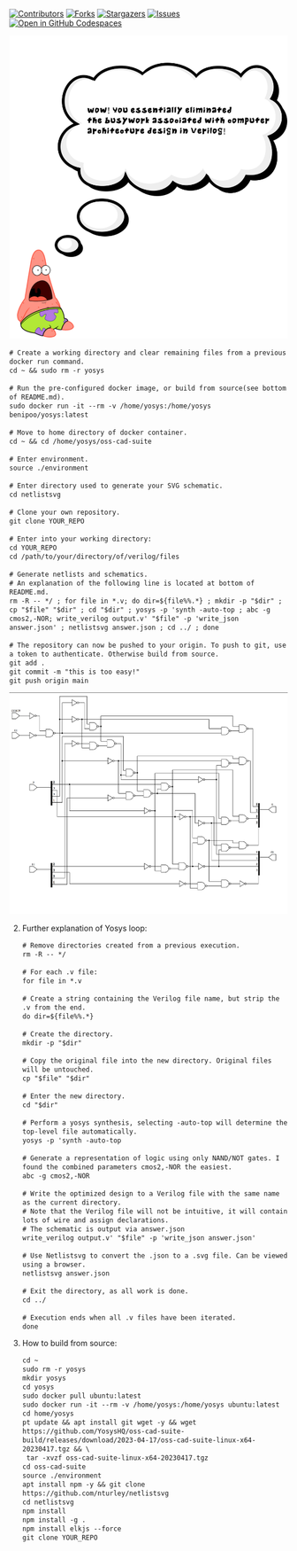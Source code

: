 
<!-- PROJECT SHIELDS -->
<!--
*** I'm using markdown "reference style" links for readability.
*** Reference links are enclosed in brackets [ ] instead of parentheses ( ).
*** See the bottom of this document for the declaration of the reference variables
*** for contributors-url, forks-url, etc. This is an optional, concise syntax you may use.
*** https://www.markdownguide.org/basic-syntax/#reference-style-links
-->

[![Contributors][contributors-shield]][contributors-url]
[![Forks][forks-shield]][forks-url]
[![Stargazers][stars-shield]][stars-url]
[![Issues][issues-shield]][issues-url]
[![Open in GitHub Codespaces](https://github.com/codespaces/badge.svg)](https://benipoo-effective-orbit-757w744799vfxrgg.github.dev/)

<img src="images/patrick_quote2.svg">

   ```console
   # Create a working directory and clear remaining files from a previous docker run command.
   cd ~ && sudo rm -r yosys
   
   # Run the pre-configured docker image, or build from source(see bottom of README.md).
   sudo docker run -it --rm -v /home/yosys:/home/yosys benipoo/yosys:latest
   
   # Move to home directory of docker container.
   cd ~ && cd /home/yosys/oss-cad-suite
   
   # Enter environment.
   source ./environment
   
   # Enter directory used to generate your SVG schematic.
   cd netlistsvg
   
   # Clone your own repository.
   git clone YOUR_REPO
   
   # Enter into your working directory:
   cd YOUR_REPO
   cd /path/to/your/directory/of/verilog/files
   
   # Generate netlists and schematics.
   # An explanation of the following line is located at bottom of README.md.
   rm -R -- */ ; for file in *.v; do dir=${file%%.*} ; mkdir -p "$dir" ; cp "$file" "$dir" ; cd "$dir" ; yosys -p 'synth -auto-top ; abc -g cmos2,-NOR; write_verilog output.v' "$file" -p 'write_json answer.json' ; netlistsvg answer.json ; cd ../ ; done
   
   # The repository can now be pushed to your origin. To push to git, use a token to authenticate. Otherwise build from source.
   git add .
   git commit -m "this is too easy!"
   git push origin main
   ```
   
   <img src="images/out.svg.png" height="400">
   
2. Further explanation of Yosys loop:

   ```console
   # Remove directories created from a previous execution.
   rm -R -- */
   
   # For each .v file:
   for file in *.v
   
   # Create a string containing the Verilog file name, but strip the .v from the end.
   do dir=${file%%.*}

   # Create the directory.
   mkdir -p "$dir"

   # Copy the original file into the new directory. Original files will be untouched.
   cp "$file" "$dir"

   # Enter the new directory.
   cd "$dir"

   # Perform a yosys synthesis, selecting -auto-top will determine the top-level file automatically.
   yosys -p 'synth -auto-top

   # Generate a representation of logic using only NAND/NOT gates. I found the combined parameters cmos2,-NOR the easiest.
   abc -g cmos2,-NOR

   # Write the optimized design to a Verilog file with the same name as the current directory. 
   # Note that the Verilog file will not be intuitive, it will contain lots of wire and assign declarations.
   # The schematic is output via answer.json
   write_verilog output.v' "$file" -p 'write_json answer.json'

   # Use Netlistsvg to convert the .json to a .svg file. Can be viewed using a browser.
   netlistsvg answer.json

   # Exit the directory, as all work is done.
   cd ../
     
   # Execution ends when all .v files have been iterated.
   done
   ```
3. How to build from source:

   ```console
   cd ~
   sudo rm -r yosys
   mkdir yosys
   cd yosys
   sudo docker pull ubuntu:latest
   sudo docker run -it --rm -v /home/yosys:/home/yosys ubuntu:latest
   cd home/yosys
   pt update && apt install git wget -y && wget https://github.com/YosysHQ/oss-cad-suite-build/releases/download/2023-04-17/oss-cad-suite-linux-x64-20230417.tgz && \
	tar -xvzf oss-cad-suite-linux-x64-20230417.tgz
   cd oss-cad-suite
   source ./environment
   apt install npm -y && git clone https://github.com/nturley/netlistsvg
   cd netlistsvg
   npm install
   npm install -g .
   npm install elkjs --force
   git clone YOUR_REPO
   ```
   
<!-- MARKDOWN LINKS & IMAGES -->
<!-- https://www.markdownguide.org/basic-syntax/#reference-style-links -->
[contributors-shield]: https://img.shields.io/github/contributors/benipoo/yosys-docker.svg?style=for-the-badge
[contributors-url]: https://github.com/benipoo/yosys-docker/graphs/contributors
[forks-shield]: https://img.shields.io/github/forks/benipoo/yosys-docker.svg?style=for-the-badge
[forks-url]: https://github.com/benipoo/yosys-docker/network/members
[stars-shield]: https://img.shields.io/github/stars/benipoo/yosys-docker.svg?style=for-the-badge
[stars-url]: https://github.com/benipoo/yosys-docker/stargazers
[issues-shield]: https://img.shields.io/github/issues/benipoo/yosys-docker.svg?style=for-the-badge
[issues-url]: https://github.com/benipoo/yosys-docker/issues
[license-shield]: https://img.shields.io/github/license/benipoo/yosys-docker.svg?style=for-the-badge
[license-url]: https://github.com/benipoo/yosys-docker/blob/master/LICENSE.txt
[linkedin-shield]: https://img.shields.io/badge/-LinkedIn-black.svg?style=for-the-badge&logo=linkedin&colorB=555
[linkedin-url]: https://linkedin.com/in/othneildrew
[product-screenshot]: images/screenshot.png
[Next.js]: https://img.shields.io/badge/next.js-000000?style=for-the-badge&logo=nextdotjs&logoColor=white
[Next-url]: https://nextjs.org/
[React.js]: https://img.shields.io/badge/React-20232A?style=for-the-badge&logo=react&logoColor=61DAFB
[React-url]: https://reactjs.org/
[Vue.js]: https://img.shields.io/badge/Vue.js-35495E?style=for-the-badge&logo=vuedotjs&logoColor=4FC08D
[Vue-url]: https://vuejs.org/
[Angular.io]: https://img.shields.io/badge/Angular-DD0031?style=for-the-badge&logo=angular&logoColor=white
[Angular-url]: https://angular.io/
[Svelte.dev]: https://img.shields.io/badge/Svelte-4A4A55?style=for-the-badge&logo=svelte&logoColor=FF3E00
[Svelte-url]: https://svelte.dev/
[Laravel.com]: https://img.shields.io/badge/Laravel-FF2D20?style=for-the-badge&logo=laravel&logoColor=white
[Laravel-url]: https://laravel.com
[Bootstrap.com]: https://img.shields.io/badge/Bootstrap-563D7C?style=for-the-badge&logo=bootstrap&logoColor=white
[Bootstrap-url]: https://getbootstrap.com
[JQuery.com]: https://img.shields.io/badge/jQuery-0769AD?style=for-the-badge&logo=jquery&logoColor=white
[JQuery-url]: https://jquery.com 
